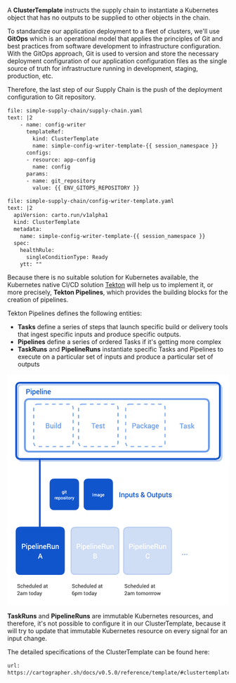 A **ClusterTemplate** instructs the supply chain to instantiate a Kubernetes object that has no outputs to be supplied to other objects in the chain.

To standardize our application deployment to a fleet of clusters, we'll use **GitOps** which is an operational model that applies the principles of Git and best practices from software development to infrastructure configuration. 
With the GitOps approach, Git is used to version and store the necessary deployment configuration of our application configuration files as the single source of truth for infrastructure running in development, staging, production, etc. 

Therefore, the last step of our Supply Chain is the push of the deployment configuration to Git repository. 

```editor:append-lines-to-file
file: simple-supply-chain/supply-chain.yaml
text: |2
    - name: config-writer
      templateRef:
        kind: ClusterTemplate
        name: simple-config-writer-template-{{ session_namespace }}
      configs:
      - resource: app-config
        name: config
      params:
      - name: git_repository
        value: {{ ENV_GITOPS_REPOSITORY }}
```

```editor:append-lines-to-file
file: simple-supply-chain/config-writer-template.yaml
text: |2
  apiVersion: carto.run/v1alpha1
  kind: ClusterTemplate
  metadata:
    name: simple-config-writer-template-{{ session_namespace }}
  spec:
    healthRule:
      singleConditionType: Ready
    ytt: ""
```

Because there is no suitable solution for Kubernetes available, the Kubernetes native CI/CD solution [Tekton](https://tekton.dev) will help us to implement it, or more precisely, **Tekton Pipelines**, which provides the building blocks for the creation of pipelines. 

Tekton Pipelines defines the following entities:
- **Tasks** define a series of steps that launch specific build or delivery tools that ingest specific inputs and produce specific outputs.
- **Pipelines** define a series of ordered Tasks if it's getting more complex
- **TaskRuns** and **PipelineRuns** instantiate specific Tasks and Pipelines to execute on a particular set of inputs and produce a particular set of outputs

![](../images/tekton-runs.png)

**TaskRuns** and **PipelineRuns** are immutable Kubernetes resources, and therefore, it's not possible to configure it in our ClusterTemplate, because it will try to update that immutable Kubernetes resource on every signal for an input change. 

The detailed specifications of the ClusterTemplate can be found here: 
```dashboard:open-url
url: https://cartographer.sh/docs/v0.5.0/reference/template/#clustertemplate
```
